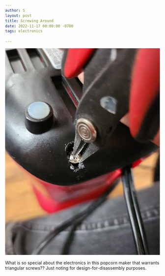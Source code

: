 ```yaml
---
author: S
layout: post
title: Screwing Around
date: 2022-11-17 00:00:00 -0700
tags: electronics

---
```

![](/assets/20221117_113910.jpg)

What is so special about the electronics in this popcorn maker that warrants triangular screws?? Just noting for design-for-disassembly purposes.
